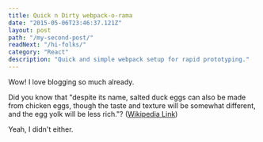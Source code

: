 ```yaml
---
title: Quick n Dirty webpack-o-rama
date: "2015-05-06T23:46:37.121Z"
layout: post
path: "/my-second-post/"
readNext: "/hi-folks/"
category: "React"
description: "Quick and simple webpack setup for rapid prototyping."
---
```


Wow! I love blogging so much already.

Did you know that "despite its name, salted duck eggs can also be made from chicken eggs, though the taste and texture will be somewhat different, and the egg yolk will be less rich."? ([Wikipedia Link](http://en.wikipedia.org/wiki/Salted_duck_egg))

Yeah, I didn't either.
